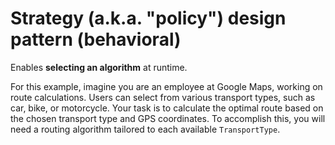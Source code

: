 # Strategy (a.k.a. "policy") design pattern (behavioral)

Enables **selecting an algorithm** at runtime.

For this example, imagine you are an employee at Google Maps, working on route calculations. Users can select from various transport types, such as car, bike, or motorcycle. Your task is to calculate the optimal route based on the chosen transport type and GPS coordinates. To accomplish this, you will need a routing algorithm tailored to each available `TransportType`.
